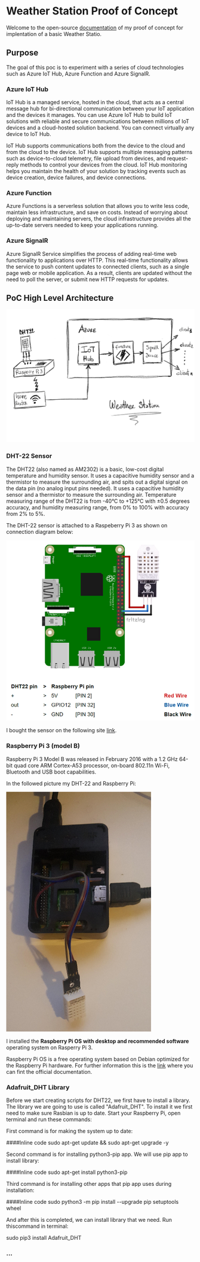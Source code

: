 # Weather Station Proof of Concept
Welcome to the open-source [documentation](https://docs.microsoft.com/azure) of my proof of concept for implentation of a basic Weather Statio.


## Purpose
The goal of this poc is to experiment with a series of cloud technologies such as Azure IoT Hub, Azure Function and Azure SignalR.


### Azure IoT Hub
IoT Hub is a managed service, hosted in the cloud, that acts as a central message hub for bi-directional communication between your IoT application and the devices it manages. You can use Azure IoT Hub to build IoT solutions with reliable and secure communications between millions of IoT devices and a cloud-hosted solution backend. You can connect virtually any device to IoT Hub.

IoT Hub supports communications both from the device to the cloud and from the cloud to the device. IoT Hub supports multiple messaging patterns such as device-to-cloud telemetry, file upload from devices, and request-reply methods to control your devices from the cloud. IoT Hub monitoring helps you maintain the health of your solution by tracking events such as device creation, device failures, and device connections.

### Azure Function
Azure Functions is a serverless solution that allows you to write less code, maintain less infrastructure, and save on costs. Instead of worrying about deploying and maintaining servers, the cloud infrastructure provides all the up-to-date servers needed to keep your applications running.

### Azure SignalR
Azure SignalR Service simplifies the process of adding real-time web functionality to applications over HTTP. This real-time functionality allows the service to push content updates to connected clients, such as a single page web or mobile application. As a result, clients are updated without the need to poll the server, or submit new HTTP requests for updates.


## PoC High Level Architecture
![PoC HLA](Images/WeatherStationHA.png "PoC High Level Architecture")

### DHT-22 Sensor
The DHT22 (also named as AM2302) is a basic, low-cost digital temperature and humidity sensor. It uses a capacitive humidity sensor and a thermistor to measure the surrounding air, and spits out a digital signal on the data pin (no analog input pins needed). It uses a capacitive humidity sensor and a thermistor to measure the surrounding air. Temperature measuring range of the DHT22 is from -40°C to +125°C with ±0.5 degrees accuracy, and humidity measuring range, from 0% to 100% with accuracy from 2% to 5%.

The DHT-22 sensor is attached to a Raspeberry Pi 3 as shown on connection diagram below:

![Raspberry](Images/Raspberry.png "Connecting the sensor with Rasperry Pi")


I bought the sensor on the following site [link](https://az-delivery.de).

### Raspberry Pi 3 (model B)
Raspberry Pi 3 Model B was released in February 2016 with a 1.2 GHz 64-bit quad core ARM Cortex-A53 processor, on-board 802.11n Wi-Fi, Bluetooth and USB boot capabilities.

In the followed picture my DHT-22 and Raspberry Pi:

![RaspberryAndDHT22](Images/RaspberryAndDHT22.png "Final result")

I installed the **Raspberry Pi OS with desktop and recommended software** operating system on Rasperry Pi 3. 

Raspberry Pi OS is a free operating system based on Debian optimized for the Raspberry Pi hardware. For further information this is the [link](https://www.raspberrypi.org/software/operating-systems/) where you can fint the official documentation.

### Adafruit_DHT Library
Before we start creating scripts for DHT22, we first have to install a library. The library we are going to use is called "Adafruit_DHT". To install it we first need to make sure Rasbian is up to date. Start your Raspberry Pi, open
terminal and run these commands:

First command is for making the system up to date:

####Inline code
sudo apt-get update && sudo apt-get upgrade -y

Second command is for installing python3-pip app. We will use pip app to install library:

####Inline code
sudo apt-get install python3-pip

Third command is for installing other apps that pip app uses during installation:

####Inline code
sudo python3 -m pip install --upgrade pip setuptools wheel

And after this is completed, we can install library that we need. Run thiscommand in terminal:

sudo pip3 install Adafruit_DHT


### ...

